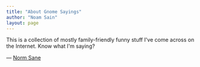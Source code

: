 ```yaml
---
title: "About Gnome Sayings"
author: "Noam Sain"
layout: page
---
```


This is a collection of mostly family-friendly funny stuff I've come across on the Internet. Know what I'm saying?

— [Norm Sane](https://en.gravatar.com/gregraven)
